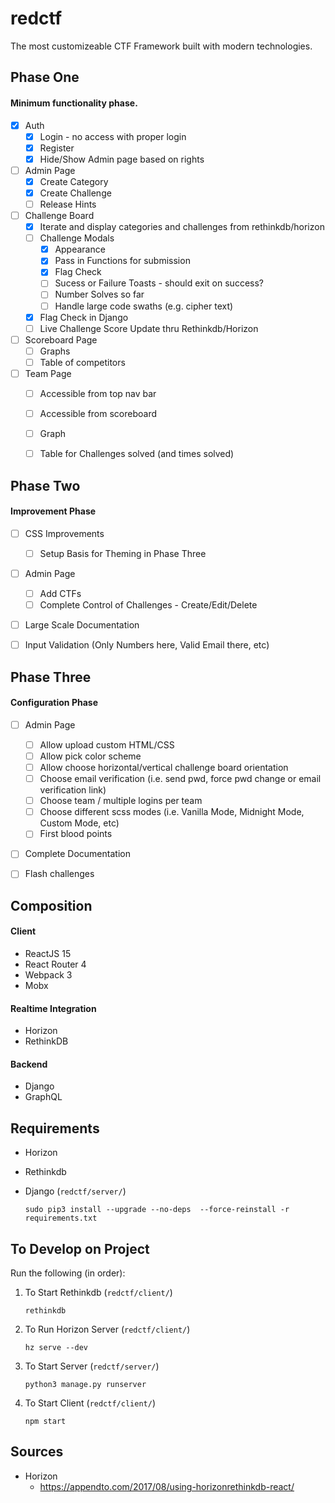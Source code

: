 # redctf

The most customizeable CTF Framework built with modern technologies.


## Phase One
#### Minimum functionality phase.

- [x] Auth
  - [x] Login - no access with proper login
  - [x] Register
  - [x] Hide/Show Admin page based on rights
- [ ] Admin Page
  - [x] Create Category
  - [x] Create Challenge
  - [ ] Release Hints
- [ ] Challenge Board
  - [x] Iterate and display categories and challenges from rethinkdb/horizon
  - [ ] Challenge Modals
    - [x] Appearance
    - [x] Pass in Functions for submission
    - [x] Flag Check
    - [ ] Sucess or Failure Toasts - should exit on success?
    - [ ] Number Solves so far
    - [ ] Handle large code swaths (e.g. cipher text)
  - [x] Flag Check in Django
  - [ ] Live Challenge Score Update thru Rethinkdb/Horizon
- [ ] Scoreboard Page
  - [ ] Graphs
  - [ ] Table of competitors
- [ ] Team Page
  - [ ] Accessible from top nav bar
  - [ ] Accessible from scoreboard
  - [ ] Graph
  - [ ] Table for Challenges solved (and times solved)


## Phase Two
#### Improvement Phase

- [ ] CSS Improvements
  - [ ] Setup Basis for Theming in Phase Three
- [ ] Admin Page
  - [ ] Add CTFs
  - [ ] Complete Control of Challenges - Create/Edit/Delete
- [ ] Large Scale Documentation
- [ ] Input Validation (Only Numbers here, Valid Email there, etc)


## Phase Three
#### Configuration Phase

- [ ] Admin Page
  - [ ] Allow upload custom HTML/CSS
  - [ ] Allow pick color scheme
  - [ ] Allow choose horizontal/vertical challenge board orientation
  - [ ] Choose email verification (i.e. send pwd, force pwd change or email verification link)
  - [ ] Choose team / multiple logins per team
  - [ ] Choose different scss modes (i.e. Vanilla Mode, Midnight Mode, Custom Mode, etc)
  - [ ] First blood points
- [ ] Complete Documentation
- [ ] Flash challenges


## Composition

#### Client
* ReactJS 15
* React Router 4
* Webpack 3
* Mobx

#### Realtime Integration
* Horizon
* RethinkDB

#### Backend
* Django
* GraphQL


## Requirements
* Horizon
* Rethinkdb
* Django (`redctf/server/`)

    `sudo pip3 install --upgrade --no-deps  --force-reinstall -r requirements.txt`

## To Develop on Project

Run the following (in order):

1) To Start Rethinkdb (`redctf/client/`)
    
    `rethinkdb`

2) To Run Horizon Server (`redctf/client/`)
    
    `hz serve --dev`

3) To Start Server (`redctf/server/`)
    
    `python3 manage.py runserver`

4) To Start Client (`redctf/client/`)
    
    `npm start`





## Sources

* Horizon
   * https://appendto.com/2017/08/using-horizonrethinkdb-react/

